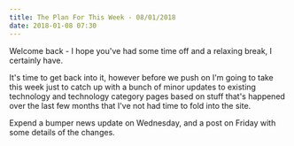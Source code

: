 ```yaml
---
title: The Plan For This Week - 08/01/2018
date: 2018-01-08 07:30
---
```

Welcome back - I hope you've had some time off and a relaxing break, I certainly have.

It's time to get back into it, however before we push on I'm going to take this week just to catch up with a bunch of minor updates to existing technology and technology category pages based on stuff that's happened over the last few months that I've not had time to fold into the site.

Expend a bumper news update on Wednesday, and a post on Friday with some details of the changes.
